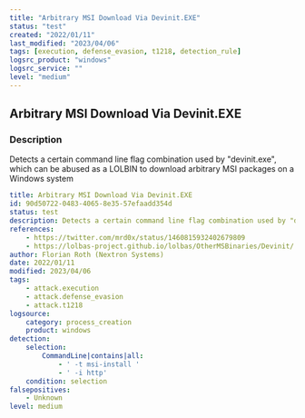 ```yaml
---
title: "Arbitrary MSI Download Via Devinit.EXE"
status: "test"
created: "2022/01/11"
last_modified: "2023/04/06"
tags: [execution, defense_evasion, t1218, detection_rule]
logsrc_product: "windows"
logsrc_service: ""
level: "medium"
---
```


## Arbitrary MSI Download Via Devinit.EXE

### Description

Detects a certain command line flag combination used by "devinit.exe", which can be abused as a LOLBIN to download arbitrary MSI packages on a Windows system

```yml
title: Arbitrary MSI Download Via Devinit.EXE
id: 90d50722-0483-4065-8e35-57efaadd354d
status: test
description: Detects a certain command line flag combination used by "devinit.exe", which can be abused as a LOLBIN to download arbitrary MSI packages on a Windows system
references:
    - https://twitter.com/mrd0x/status/1460815932402679809
    - https://lolbas-project.github.io/lolbas/OtherMSBinaries/Devinit/
author: Florian Roth (Nextron Systems)
date: 2022/01/11
modified: 2023/04/06
tags:
    - attack.execution
    - attack.defense_evasion
    - attack.t1218
logsource:
    category: process_creation
    product: windows
detection:
    selection:
        CommandLine|contains|all:
            - ' -t msi-install '
            - ' -i http'
    condition: selection
falsepositives:
    - Unknown
level: medium

```

